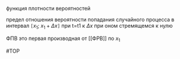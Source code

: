 функция плотности вероятностей

предел отношения вероятности попадания случайного процесса в интервал `[`$x_1$; $x_1+\Delta x$`]` при t=t1 к $\Delta x$ при оном стремящемся к нулю

ФПВ это первая производная от [[ФРВ]] по $x_1$

#ТОР 